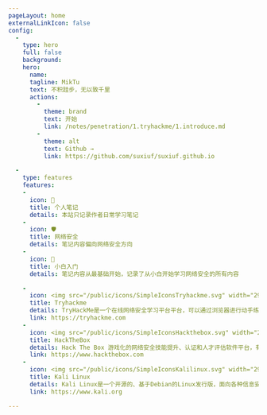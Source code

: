 ```yaml
---
pageLayout: home
externalLinkIcon: false
config:
  -
    type: hero
    full: false
    background:
    hero:
      name:
      tagline: MikTu
      text: 不积跬步，无以致千里
      actions:
        -
          theme: brand
          text: 开始
          link: /notes/penetration/1.tryhackme/1.introduce.md
        -
          theme: alt
          text: Github →
          link: https://github.com/suxiuf/suxiuf.github.io

  -
    type: features
    features:
    -
      icon: 📖
      title: 个人笔记
      details: 本站只记录作者日常学习笔记
    -
      icon: 🛡
      title: 网络安全
      details: 笔记内容偏向网络安全方向
    -
      icon: 🤔
      title: 小白入门
      details: 笔记内容从最基础开始，记录了从小白开始学习网络安全的所有内容

    -
      icon: <img src="/public/icons/SimpleIconsTryhackme.svg" width="29px" height="29.32px">
      title: Tryhackme
      details: TryHackMe是一个在线网络安全学习平台平台，可以通过浏览器进行动手练习和实验。
      link: https://tryhackme.com
    -
      icon: <img src="/public/icons/SimpleIconsHackthebox.svg" width="29px" height="29.32px">
      title: HackTheBox
      details: Hack The Box 游戏化的网络安全技能提升、认证和人才评估软件平台，有一些可以免费练习的靶机，和最新的靶机以及付费课程。
      link: https://www.hackthebox.com
    -
      icon: <img src="/public/icons/SimpleIconsKalilinux.svg" width="29px" height="29.32px">
      title: Kali Linux
      details: Kali Linux是一个开源的、基于Debian的Linux发行版，面向各种信息安全任务，例如渗透测试、安全研究、计算机取证和逆向工程。
      link: https://www.kali.org

---
```

